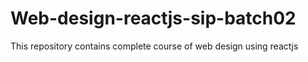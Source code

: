 # Web-design-reactjs-sip-batch02
This repository contains complete course of web design using reactjs

